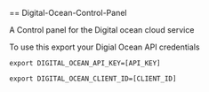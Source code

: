 == Digital-Ocean-Control-Panel

A Control panel for the Digital ocean cloud service

To use this export your Digial Ocean API credentials


```
export DIGITAL_OCEAN_API_KEY=[API_KEY]

export DIGITAL_OCEAN_CLIENT_ID=[CLIENT_ID]
```
